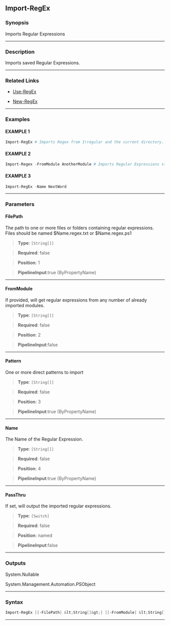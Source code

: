 
Import-RegEx
------------
### Synopsis
Imports Regular Expressions

---
### Description

Imports saved Regular Expressions.

---
### Related Links
* [Use-RegEx](Use-RegEx.md)



* [New-RegEx](New-RegEx.md)



---
### Examples
#### EXAMPLE 1
```PowerShell
Import-RegEx # Imports Regex from Irregular and the current directory.
```

#### EXAMPLE 2
```PowerShell
Import-Regex -FromModule AnotherModule # Imports Regular Expressions stored in another module.
```

#### EXAMPLE 3
```PowerShell
Import-RegEx -Name NextWord
```

---
### Parameters
#### **FilePath**

The path to one or more files or folders containing regular expressions.
Files should be named $Name.regex.txt or $Name.regex.ps1



> **Type**: ```[String[]]```

> **Required**: false

> **Position**: 1

> **PipelineInput**:true (ByPropertyName)



---
#### **FromModule**

If provided, will get regular expressions from any number of already imported modules.



> **Type**: ```[String[]]```

> **Required**: false

> **Position**: 2

> **PipelineInput**:false



---
#### **Pattern**

One or more direct patterns to import



> **Type**: ```[String[]]```

> **Required**: false

> **Position**: 3

> **PipelineInput**:true (ByPropertyName)



---
#### **Name**

The Name of the Regular Expression.



> **Type**: ```[String[]]```

> **Required**: false

> **Position**: 4

> **PipelineInput**:true (ByPropertyName)



---
#### **PassThru**

If set, will output the imported regular expressions.



> **Type**: ```[Switch]```

> **Required**: false

> **Position**: named

> **PipelineInput**:false



---
### Outputs
System.Nullable


System.Management.Automation.PSObject


---
### Syntax
```PowerShell
Import-RegEx [[-FilePath] &lt;String[]&gt;] [[-FromModule] &lt;String[]&gt;] [[-Pattern] &lt;String[]&gt;] [[-Name] &lt;String[]&gt;] [-PassThru] [&lt;CommonParameters&gt;]
```
---


